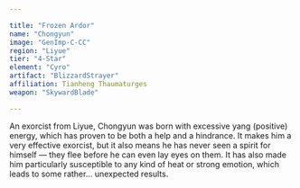 ```yaml
---

title: "Frozen Ardor"
name: "Chongyun"
image: "GenImp-C-CC"
region: "Liyue"
tier: "4-Star"
element: "Cyro"
artifact: "BlizzardStrayer"
affiliation: Tianheng Thaumaturges
weapon: "SkywardBlade"

---
```


An exorcist from Liyue, Chongyun was born with excessive yang (positive) energy, which has proven to be both a help and a hindrance. It makes him a very effective exorcist, but it also means he has never seen a spirit for himself — they flee before he can even lay eyes on them. It has also made him particularly susceptible to any kind of heat or strong emotion, which leads to some rather... unexpected results.